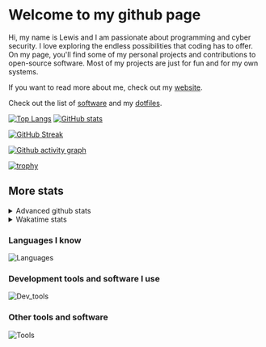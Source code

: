 # Welcome to my github page
Hi, my name is Lewis and I am passionate about programming and cyber security. I love exploring the endless possibilities that coding has to offer. On my page, you'll find some of my personal projects and contributions to open-source software. Most of my projects are just for fun and for my own systems.

If you want to read more about me, check out my [website](https://awesomelewis2007.github.io/).

Check out the list of [software](https://github.com/awesomelewis2007/awesomelewis2007/blob/master/software.md) and my [dotfiles](https://github.com/awesomelewis2007/dotfiles).



[![Top Langs](https://github-readme-stats.vercel.app/api/top-langs/?username=awesomelewis2007&hide=html,css,jupyter%20notebook&langs_count=10&layout=compact&theme=transparent&exclude_repo=GPT-code-repository)](https://github.com/anuraghazra/github-readme-stats) [![GitHub stats](https://github-readme-stats.vercel.app/api?username=awesomelewis2007&show_icons=true&theme=transparent)](https://github.com/anuraghazra/github-readme-stats)

[![GitHub Streak](https://streak-stats.demolab.com?user=Awesomelewis2007&theme=transparent)](https://git.io/streak-stats)

[![Github activity graph](https://github-readme-activity-graph.cyclic.app/graph?username=awesomelewis2007&theme=github-compact&area=true)](https://github.com/ashutosh00710/github-readme-activity-graph)

[![trophy](https://github-profile-trophy.vercel.app/?username=awesomelewis2007&theme=darkhub)](https://github.com/ryo-ma/github-profile-trophy)

## More stats
<details close>
<summary>Advanced github stats</summary>
<br>
  
![Metrics](https://raw.githubusercontent.com/awesomelewis2007/awesomelewis2007/master/github-metrics.svg)
  
</details>

<details close>
<summary>Wakatime stats</summary>
<br>

<!--START_SECTION:waka-->

```text
Python       2 hrs 53 mins   ███████████░░░░░░░░░░░░░░   43.38 %
JavaScript   43 mins         ██▓░░░░░░░░░░░░░░░░░░░░░░   10.89 %
HTML         36 mins         ██▒░░░░░░░░░░░░░░░░░░░░░░   09.08 %
YAML         35 mins         ██▒░░░░░░░░░░░░░░░░░░░░░░   08.76 %
CSS          32 mins         ██░░░░░░░░░░░░░░░░░░░░░░░   08.16 %
Markdown     24 mins         █▓░░░░░░░░░░░░░░░░░░░░░░░   06.19 %
JSON         16 mins         █░░░░░░░░░░░░░░░░░░░░░░░░   04.21 %
Text         9 mins          ▓░░░░░░░░░░░░░░░░░░░░░░░░   02.45 %
C++          6 mins          ▒░░░░░░░░░░░░░░░░░░░░░░░░   01.60 %
Other        5 mins          ▒░░░░░░░░░░░░░░░░░░░░░░░░   01.37 %
CSV          4 mins          ▒░░░░░░░░░░░░░░░░░░░░░░░░   01.13 %
INI          3 mins          ▒░░░░░░░░░░░░░░░░░░░░░░░░   00.91 %
Bash         3 mins          ▒░░░░░░░░░░░░░░░░░░░░░░░░   00.89 %
C            1 min           ░░░░░░░░░░░░░░░░░░░░░░░░░   00.40 %
Rust         1 min           ░░░░░░░░░░░░░░░░░░░░░░░░░   00.34 %
```

<!--END_SECTION:waka-->
</details>

### Languages I know
![Languages](https://skillicons.dev/icons?i=python,cpp,cs,c,javascript,nodejs,dotnet,bash,css,html,rust)
### Development tools and software I use
![Dev_tools](https://skillicons.dev/icons?i=git,docker,github,googlecloud,vscode,visualstudio,raspberrypi,linux,powershell,replit)
### Other tools and software
![Tools](https://skillicons.dev/icons?i=blender,ps,pr,ai,xd,figma)
